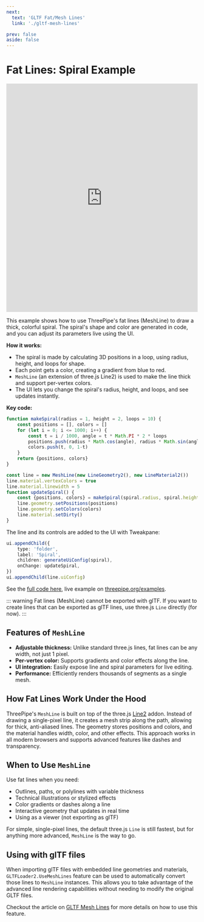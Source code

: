 ```yaml
---
next:
  text: 'GLTF Fat/Mesh Lines'
  link: './gltf-mesh-lines'

prev: false
aside: false
---
```


# Fat Lines: Spiral Example

<iframe src="https://threepipe.org/examples/fat-line-spiral/" style="width:100%;height:600px;border:none;"></iframe>

This example shows how to use ThreePipe's fat lines (MeshLine) to draw a thick, colorful spiral. The spiral's shape and color are generated in code, and you can adjust its parameters live using the UI.

**How it works:**
- The spiral is made by calculating 3D positions in a loop, using radius, height, and loops for shape.
- Each point gets a color, creating a gradient from blue to red.
- `MeshLine` (an extension of three.js Line2) is used to make the line thick and support per-vertex colors.
- The UI lets you change the spiral's radius, height, and loops, and see updates instantly.

**Key code:**

```typescript
function makeSpiral(radius = 1, height = 2, loops = 10) {
    const positions = [], colors = []
    for (let i = 0; i <= 1000; i++) {
        const t = i / 1000, angle = t * Math.PI * 2 * loops
        positions.push(radius * Math.cos(angle), radius * Math.sin(angle), t * height - height/2)
        colors.push(t, 0, 1-t)
    }
    return {positions, colors}
}

const line = new MeshLine(new LineGeometry2(), new LineMaterial2())
line.material.vertexColors = true
line.material.linewidth = 5
function updateSpiral() {
    const {positions, colors} = makeSpiral(spiral.radius, spiral.height, spiral.loops)
    line.geometry.setPositions(positions)
    line.geometry.setColors(colors)
    line.material.setDirty()
}
```

The line and its controls are added to the UI with Tweakpane:

```typescript
ui.appendChild({
    type: 'folder',
    label: 'Spiral',
    children: generateUiConfig(spiral),
    onChange: updateSpiral,
})
ui.appendChild(line.uiConfig)
```

See the [full code here](https://github.com/repalash/threepipe/blob/master/examples/fat-line-spiral/script.ts), live example on [threepipe.org/examples](https://threepipe.org/examples/fat-line-spiral/).

::: warning
Fat lines (MeshLine) cannot be exported with glTF. If you want to create lines that can be exported as glTF lines, use three.js `Line` directly (for now).
:::

## Features of `MeshLine`

- **Adjustable thickness:** Unlike standard three.js lines, fat lines can be any width, not just 1 pixel.
- **Per-vertex color:** Supports gradients and color effects along the line.
- **UI integration:** Easily expose line and spiral parameters for live editing.
- **Performance:** Efficiently renders thousands of segments as a single mesh.

## How Fat Lines Work Under the Hood

ThreePipe's `MeshLine` is built on top of the three.js [Line2](https://threejs.org/docs/#examples/en/lines/Line2) addon. Instead of drawing a single-pixel line, it creates a mesh strip along the path, allowing for thick, anti-aliased lines. The geometry stores positions and colors, and the material handles width, color, and other effects. This approach works in all modern browsers and supports advanced features like dashes and transparency.

## When to Use `MeshLine`

Use fat lines when you need:
- Outlines, paths, or polylines with variable thickness
- Technical illustrations or stylized effects
- Color gradients or dashes along a line
- Interactive geometry that updates in real time
- Using as a viewer (not exporting as glTF)

For simple, single-pixel lines, the default three.js `Line` is still fastest, but for anything more advanced, `MeshLine` is the way to go.

## Using with glTF files

When importing glTF files with embedded line geometries and materials, `GLTFLoader2.UseMeshLines` feature can be used to automatically convert those lines to `MeshLine` instances. This allows you to take advantage of the advanced line rendering capabilities without needing to modify the original GLTF files.

Checkout the article on [GLTF Mesh Lines](https://threepipe.org/notes/gltf-mesh-lines) for more details on how to use this feature.
